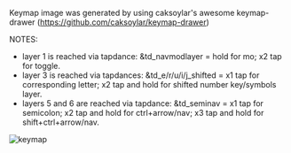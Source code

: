 Keymap image was generated by using caksoylar's awesome keymap-drawer
(https://github.com/caksoylar/keymap-drawer)

NOTES:
- layer 1 is reached via tapdance: &td_navmodlayer = hold for mo; x2 tap for toggle.
- layer 3 is reached via tapdances: &td_e/r/u/i/j_shifted = x1 tap for corresponding letter; x2 tap and hold for shifted number key/symbols layer.
- layers 5 and 6 are reached via tapdance: &td_seminav = x1 tap for semicolon; x2 tap and hold for ctrl+arrow/nav; x3 tap and hold for shift+ctrl+arrow/nav.
  
![keymap](https://github.com/gabcab556/zmk-config/assets/163676650/e9a2bb42-aa80-40e3-96bf-448fe54f00da)

